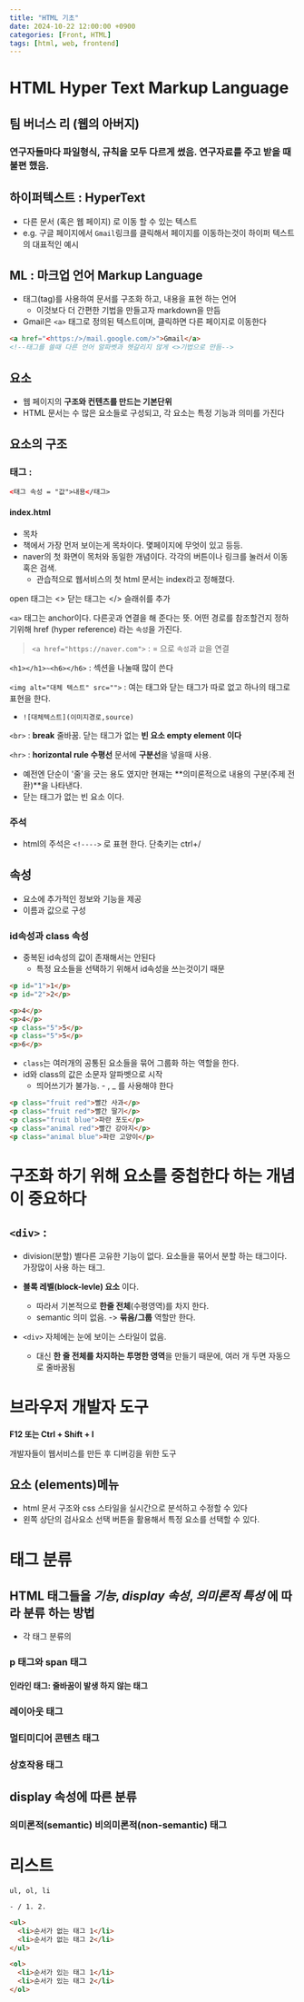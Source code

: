 ```yaml
---
title: "HTML 기초"
date: 2024-10-22 12:00:00 +0900
categories: [Front, HTML]
tags: [html, web, frontend]
---
```


# HTML Hyper Text Markup Language

## 팀 버너스 리 (웹의 아버지)

### 연구자들마다 파일형식, 규칙을 모두 다르게 썼음. 연구자료를 주고 받을 때 불편 했음.

## 하이퍼텍스트 : HyperText

- 다른 문서 (혹은 웹 페이지) 로 이동 할 수 있는 텍스트
- e.g. 구글 페이지에서 `Gmail`링크를 클릭해서 페이지를 이동하는것이 하이퍼 텍스트의 대표적인 예시

## ML : 마크업 언어 Markup Language

- 태그(tag)를 사용하여 문서를 구조화 하고, 내용을 표현 하는 언어
  - 이것보다 더 간편한 기법을 만들고자 markdown을 만듬
- Gmail은 `<a>` 태그로 정의된 텍스트이며, 클릭하면 다른 페이지로 이동한다

```html
<a href="<https:/>/mail.google.com/>">Gmail</a>
<!--태그를 쓸때 다른 언어 알파벳과 헷갈리지 않게 <>기법으로 만듬-->
```

## 요소

- 웹 페이지의 **구조와 컨텐츠를 만드는 기본단위**
- HTML 문서는 수 많은 요소들로 구성되고, 각 요소는 특정 기능과 의미를 가진다

## 요소의 구조

### 태그 :

```html
<태그 속성 = "값">내용</태그>
```

#### index.html

- 목차
- 책에서 가장 먼저 보이는게 목차이다. 몇페이지에 무엇이 있고 등등.
- naver의 첫 화면이 목처와 동일한 개념이다. 각각의 버튼이나 링크를 눌러서 이동 혹은 검색.
  - 관습적으로 웹서비스의 첫 html 문서는 index라고 정해졌다.

open 태그는 <>
닫는 태그는 </> 슬래쉬를 추가

`<a>` 태그는 anchor이다. 다른곳과 연결을 해 준다는 뜻. 어떤 경로를 참조할건지 정하기위해 href (hyper reference) 라는 `속성`을 가진다.

> `<a href="https://naver.com">` : = 으로 `속성`과 `값`을 연결

`<h1></h1>~<h6></h6>` : 섹션을 나눌때 많이 쓴다

`<img alt="대체 텍스트" src="">` : 여는 태그와 닫는 태그가 따로 없고 하나의 태그로 표현을 한다.

- `![대체텍스트](이미지경로,source)`

`<br>` : **break** 줄바꿈. 닫는 태그가 없는 **빈 요소 empty element 이다**

`<hr>` : **horizontal rule 수평선** 문서에 **구분선**을 넣을때 사용.

- 예전엔 단순이 '줄'을 긋는 용도 였지만 현재는 **의미론적으로 내용의 구분(주제 전환)**을 나타낸다.
- 닫는 태그가 없는 빈 요소 이다.

### 주석

- html의 주석은 `<!---->` 로 표현 한다. 단축키는 ctrl+/

## 속성

- 요소에 추가적인 정보와 기능을 제공
- 이름과 값으로 구성

### id속성과 class 속성

- 중복된 id속성의 값이 존재해서는 안된다
  - 특정 요소들을 선택하기 위해서 id속성을 쓰는것이기 때문

```html
<p id="1">1</p>
<p id="2">2</p>
```

```html
<p>4</p>
<p>4</p>
<p class="5">5</p>
<p class="5">5</p>
<p>6</p>
```

- `class`는 여러개의 공통된 요소들을 묶어 그룹화 하는 역할을 한다.
- id와 class의 값은 소문자 알파벳으로 시작
  - 띄어쓰기가 불가능. - , \_ 를 사용해야 한다

```html
<p class="fruit red">빨간 사과</p>
<p class="fruit red">빨간 딸기</p>
<p class="fruit blue">파란 포도</p>
<p class="animal red">빨간 강아지</p>
<p class="animal blue">파란 고양이</p>
```

# 구조화 하기 위해 요소를 중첩한다 하는 개념이 중요하다

## `<div>` :

- division(분할) 별다른 고유한 기능이 없다. 요소들을 묶어서 분할 하는 태그이다. 가장많이 사용 하는 태그.
- **블록 레벨(block-levle) 요소** 이다.

  - 따라서 기본적으로 **한줄 전체**(수평영역)를 차지 한다.
  - semantic 의미 없음. -> **묶음/그룹** 역할만 한다.

- `<div>` 자체에는 눈에 보이는 스타일이 없음.
  - 대신 **한 줄 전체를 차지하는 투명한 영역**을 만들기 때문에, 여러 개 두면 자동으로 줄바꿈됨

# 브라우저 개발자 도구

**F12 또는 Ctrl + Shift + I**

개발자들이 웹서비스를 만든 후 디버깅을 위한 도구

## 요소 (elements)메뉴

- html 문서 구조와 css 스타일을 실시간으로 분석하고 수정할 수 있다
- 왼쪽 상단의 검사요소 선택 버튼을 활용해서 특정 요소를 선택할 수 있다.

# 태그 분류

## HTML 태그들을 _기능_, _display 속성_, _의미론적 특성_ 에 따라 분류 하는 방법

- 각 태그 분류의

### p 태그와 span 태그

#### 인라인 태그: 줄바꿈이 발생 하지 않는 태그

### 레이아웃 태그

### 멀티미디어 콘텐츠 태그

### 상호작용 태그

## display 속성에 따른 분류

### 의미론적(semantic) 비의미론적(non-semantic) 태그

# 리스트

`ul, ol, li`

`- / 1. 2.`

```html
<ul>
  <li>순서가 없는 태그 1</li>
  <li>순서가 없는 태그 2</li>
</ul>

<ol>
  <li>순서가 있는 태그 1</li>
  <li>순서가 있는 태그 2</li>
</ol>
```
